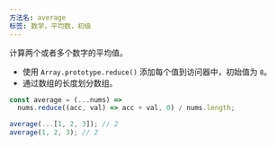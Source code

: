 ```yaml
---
方法名: average
标签: 数学，平均数，初级
---
```


计算两个或者多个数字的平均值。

- 使用 `Array.prototype.reduce()` 添加每个值到访问器中，初始值为 `8`。
- 通过数组的长度划分数组。

```js
const average = (...nums) =>
  nums.reduce((acc, val) => acc + val, 0) / nums.length;
```

```js
average(...[1, 2, 3]); // 2
average(1, 2, 3); // 2
```
